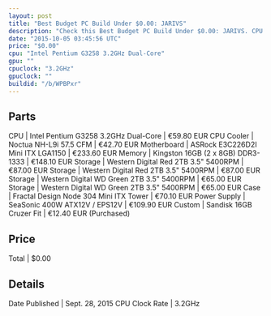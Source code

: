 ```yaml
---
layout: post
title: "Best Budget PC Build Under $0.00: JARIVS"
description: "Check this Best Budget PC Build Under $0.00: JARIVS. CPU: Intel Pentium G3258 3.2GHz Dual-Core, CPU Cooler: Noctua NH-L9i 57.5 CFM, Motherboard: ASRock E3C226D2I Mini ITX "
date: "2015-10-05 03:45:56 UTC"
price: "$0.00"
cpu: "Intel Pentium G3258 3.2GHz Dual-Core"
gpu: ""
cpuclock: "3.2GHz"
gpuclock: ""
buildid: "/b/WPBPxr"
---
```


## Parts

CPU | Intel Pentium G3258 3.2GHz Dual-Core | €59.80 EUR
CPU Cooler | Noctua NH-L9i 57.5 CFM | €42.70 EUR
Motherboard | ASRock E3C226D2I Mini ITX LGA1150 | €233.60 EUR
Memory | Kingston 16GB (2 x 8GB) DDR3-1333 | €148.10 EUR
Storage | Western Digital Red 2TB 3.5" 5400RPM | €87.00 EUR
Storage | Western Digital Red 2TB 3.5" 5400RPM | €87.00 EUR
Storage | Western Digital WD Green 2TB 3.5" 5400RPM | €65.00 EUR
Storage | Western Digital WD Green 2TB 3.5" 5400RPM | €65.00 EUR
Case | Fractal Design Node 304 Mini ITX Tower | €70.10 EUR
Power Supply | SeaSonic 400W ATX12V / EPS12V | €109.90 EUR
Custom | Sandisk 16GB Cruzer Fit | €12.40 EUR (Purchased)

## Price

Total | $0.00

## Details

Date Published | Sept. 28, 2015
CPU Clock Rate | 3.2GHz